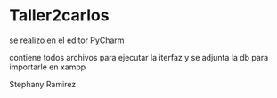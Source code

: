 # Taller2carlos

se realizo en el editor PyCharm

contiene todos archivos para ejecutar la iterfaz y se adjunta la db para importarle en xampp

Stephany Ramirez
